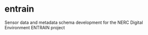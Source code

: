 # entrain
Sensor data and metadata schema development for the NERC Digital Environment ENTRAIN project
